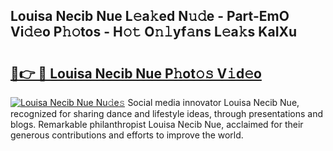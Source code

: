 ## Louisa Necib Nue L𝚎a𝚔ed N𝚞𝚍e - Part-EmO Vi𝚍𝚎o P𝚑𝚘tos - H𝚘𝚝 O𝚗𝚕yf𝚊ns L𝚎a𝚔s KaIXu

# <h2><a href="http://kff5d5g.oniu.top/?m=Louisa+Necib+Nue">🔗👉 🔴 Louisa Necib Nue P𝚑ot𝚘𝚜 V𝚒d𝚎o</a></h2>

[![Louisa Necib Nue Nu𝚍e𝚜](https://i.imgur.com/0qMVB7G.gif)](http://kff5d5g.oniu.top/?m=Louisa+Necib+Nue)
Social media innovator Louisa Necib Nue, recognized for sharing dance and lifestyle ideas, through presentations and blogs. Remarkable philanthropist Louisa Necib Nue, acclaimed for their generous contributions and efforts to improve the world.  
